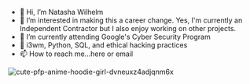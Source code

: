 - 👋 Hi, I’m Natasha Wilhelm 
- 👀 I’m interested in making this a career change. Yes, I'm currently an Independent Contractor but I also enjoy working on other projects.
- 🌱 I’m currently attending Google's Cyber Security Program
- 💞️ i3wm, Python, SQL, and ethical hacking practices
- 📫 How to reach me...here or email


<!---
Ndub40/Ndub40 is a ✨ special ✨ repository because its `README.md` (this file) appears on your GitHub profile.
You can click the Preview link to take a look at your changes.
--->
![cute-pfp-anime-hoodie-girl-dvneuxz4adjqnm6x](https://github.com/NDub40/Ndub40/assets/96153503/ea07b92b-66f7-4b5a-a74f-249182e26252)
